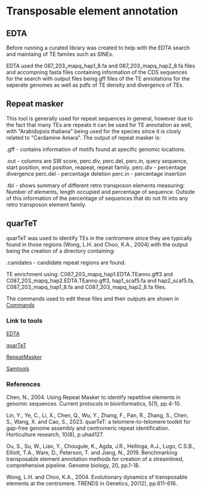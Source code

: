 # Transposable element annotation

## EDTA
Before running a curated library was created to help with the EDTA search and maintaing of TE familes such as SINEs.

EDTA used the 087_203_mapq_hap1_8.fa and 087_203_mapq_hap2_8.fa files and accompning fasta files containing information of the CDS sequences for the search with output files being gff files of the TE annotations for the seperate genomes as well as pdfs of TE density and divergence of TEs.

## Repeat masker

This tool is generally used for repeat sequences in general, however due to the fact that many TEs are repeats it can be used for TE annotation as well, with "Arabidopsis thaliana" being used for the species since it is closly related to "Cardamine Amara". The output of repeat masker is:

.gff - contains information of motifs found at specific genomic locations.

.out - columns are SW score, perc.div, perc.del, perc.in, query sequence, start position, end position, reapeat, repeat family.
perc.div - percentage divergence
perc.del - percentage deletion
perc.in - percentage insertion

.tbl - shows summary of different retro transposon elements measuring: Number of elements, length occupied and percentage of sequence. Outside of this information of the percentage of sequences that do not fit into any retro transposon element family. 

## quarTeT

quarTeT was used to identify TEs in the centromere since they are typically found in those regions (Wong, L.H. and Choo, K.A., 2004) with the output being the creation of a directory containing:

.canidates - candidate repeat regions are found.

TE enrichment using:
C087_203_mapq_hap1.EDTA.TEanno.gff3 and C087_203_mapq_hap2.EDTA.TEanno.gff3, hap1_scaf5.fa and hap2_scaf5.fa, C087_203_mapq_hap1_8.fa and C087_203_mapq_hap2_8.fa files.

The commands used to edit these files and their outputs are shown in [Commands](https://github.com/mbxss28/LIFE4136_rotation3_Group3/blob/main/TE_Annotation/TE_enrichment/percentage_TEcoverage_commands) 




### Link to tools
[EDTA](https://github.com/oushujun/EDTA)

[quarTeT](https://github.com/aaranyue/quarTeT)

[RepeatMasker](https://github.com/Dfam-consortium/RepeatMasker)

[Samtools](https://www.htslib.org/doc/samtools-faidx.html)

### References
Chen, N., 2004. Using Repeat Masker to identify repetitive elements in genomic sequences. Current protocols in bioinformatics, 5(1), pp.4-10.

Lin, Y., Ye, C., Li, X., Chen, Q., Wu, Y., Zhang, F., Pan, R., Zhang, S., Chen, S., Wang, X. and Cao, S., 2023. quarTeT: a telomere-to-telomere toolkit for gap-free genome assembly and centromeric repeat identification. Horticulture research, 10(8), p.uhad127.

Ou, S., Su, W., Liao, Y., Chougule, K., Agda, J.R., Hellinga, A.J., Lugo, C.S.B., Elliott, T.A., Ware, D., Peterson, T. and Jiang, N., 2019. Benchmarking transposable element annotation methods for creation of a streamlined, comprehensive pipeline. Genome biology, 20, pp.1-18.

Wong, L.H. and Choo, K.A., 2004. Evolutionary dynamics of transposable elements at the centromere. TRENDS in Genetics, 20(12), pp.611-616.
